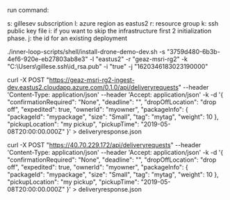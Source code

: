 run command:

s: gillesev subscription
l: azure region as eastus2
r: resource group
k: ssh public key file
i: if you want to skip the infrastructure first 2 initialization phase.
j: the id for an existing deployment

./inner-loop-scripts/shell/install-drone-demo-dev.sh -s "3759d480-6b3b-4ef6-920e-eb27803ab8e3" -l "eastus2" -r "geaz-msri-rg2" -k "C:\Users\gillese\.ssh\id_rsa.pub" -i "true" -j "1620346183023190000"

curl -X POST "https://geaz-msri-rg2-ingest-dev.eastus2.cloudapp.azure.com/0.1.0/api/deliveryrequests" --header 'Content-Type: application/json' --header 'Accept: application/json' -k -d '{
   "confirmationRequired": "None",
   "deadline": "",
   "dropOffLocation": "drop off",
   "expedited": true,
   "ownerId": "myowner",
   "packageInfo": {
     "packageId": "mypackage",
     "size": "Small",
     "tag": "mytag",
     "weight": 10
   },
   "pickupLocation": "my pickup",
   "pickupTime": "2019-05-08T20:00:00.000Z"
 }' > deliveryresponse.json

 curl -X POST "https://40.70.229.172/api/deliveryrequests" --header 'Content-Type: application/json' --header 'Accept: application/json' -k -d '{
   "confirmationRequired": "None",
   "deadline": "",
   "dropOffLocation": "drop off",
   "expedited": true,
   "ownerId": "myowner",
   "packageInfo": {
     "packageId": "mypackage",
     "size": "Small",
     "tag": "mytag",
     "weight": 10
   },
   "pickupLocation": "my pickup",
   "pickupTime": "2019-05-08T20:00:00.000Z"
 }' > deliveryresponse.json
